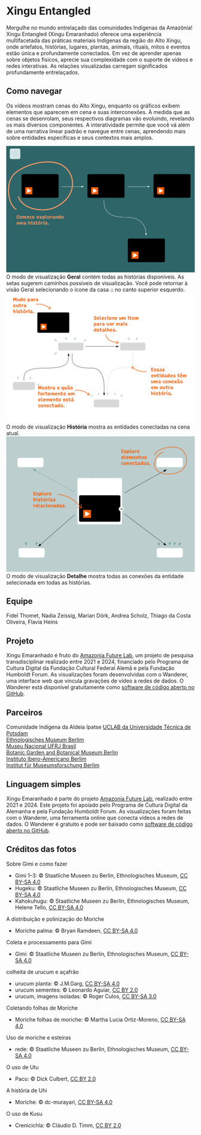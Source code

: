 # Xingu Entangled

Mergulhe no mundo entrelaçado das comunidades Indígenas da Amazônia! Xingu Entangled (Xingu Emaranhado) oferece uma experiência multifacetada das práticas materiais Indígenas da região do Alto Xingu, onde artefatos, histórias, lugares, plantas, animais, rituais, mitos e eventos estão única e profundamente conectados. Em vez de aprender apenas sobre objetos físicos, aprecie sua complexidade com o suporte de vídeos e redes interativas. As relações visualizadas carregam significados profundamente entrelaçados.  

## Como navegar 
Os vídeos mostram cenas do Alto Xingu, enquanto os gráficos exibem elementos que aparecem em cena e suas interconexões. À medida que as cenas se desenrolam, seus respectivos diagramas vão evoluindo, revelando os mais diversos componentes. A interatividade permite que você vá além de uma narrativa linear padrão e navegue entre cenas, aprendendo mais sobre entidades específicas e seus contextos mais amplos.  

![Geral](overview_PT.png)  
O modo de visualização **Geral** contém todas as histórias disponíveis. As setas sugerem caminhos possíveis de visualização. Você pode retornar à visão Geral selecionando o ícone da casa ⌂ no canto superior esquerdo.  
![modo Historia](storyview_PT.png)  
O modo de visualização **História** mostra as entidades conectadas na cena atual.    
![modo Detalhe](detailview_PT.png)  
O modo de visualização **Detalhe** mostra todas as conexões da entidade selecionada em todas as histórias.   

## Equipe  
Fidel Thomet, Nadia Zeissig, Marian Dörk, Andrea Scholz, Thiago da Costa Oliveira, Flavia Heins  

## Projeto  
Xingu Emaranhado é fruto do [Amazonia Future Lab](https://amazoniafuturelab.fh-potsdam.de), um projeto de pesquisa transdisciplinar realizado entre 2021 e 2024, financiado pelo Programa de Cultura Digital da Fundação Cultural Federal Alemã e pela Fundação Humboldt Forum. As visualizações foram desenvolvidas com o Wanderer, uma interface web que vincula gravações de vídeo a redes de dados. O Wanderer está disponível gratuitamente como [software de código aberto no GitHub](https://github.com/uclab-potsdam/wanderer).


## Parceiros  
Comunidade Indígena da Aldeia Ipatse
[UCLAB da Universidade Técnica de Potsdam](https://uclab.fh-potsdam.de/)   
[Ethnologisches Museum Berlim](https://www.smb.museum/en/museums-institutions/ethnologisches-museum/home/)  
[Museu Nacional UFRJ Brasil](https://www.museunacional.ufrj.br/)  
[Botanic Garden and Botanical Museum Berlin](https://www.bo.berlin/en)  
[Instituto Ibero-Americano Berlim](https://www.iai.spk-berlin.de/en/home.html)  
[Institut für Museumsforschung Berlim](https://www.smb.museum/museen-einrichtungen/institut-fuer-museumsforschung/home/)  

## Linguagem simples
Xingu Emaranhado é parte do projeto [Amazonia Future Lab](https://amazoniafuturelab.fh-potsdam.de), realizado entre 2021 e 2024. Este projeto foi apoiado pelo Programa de Cultura Digital da Alemanha e pela Fundação Humboldt Forum. As visualizações foram feitas com o Wanderer, uma ferramenta online que conecta vídeos a redes de dados. O Wanderer é gratuito e pode ser baixado como [software de código aberto no GitHub](https://github.com/uclab-potsdam/wanderer).

## Créditos das fotos 
Sobre Gimi e como fazer  
- Gimi 1–3: © Staatliche Museen zu Berlin, Ethnologisches Museum, [CC BY-SA 4.0](https://creativecommons.org/licenses/by-nc/4.0/)
- Hugeku: © Staatliche Museen zu Berlin, Ethnologisches Museum, [CC BY-SA 4.0](https://creativecommons.org/licenses/by-nc/4.0/)
- Kahokuhugu: © Staatliche Museen zu Berlin, Ethnologisches Museum, Helene Tello, [CC BY-SA 4.0](https://creativecommons.org/licenses/by-nc/4.0/)   

A distribuição e polinização do Moriche  
- Moriche palma: © Bryan Ramdeen, [CC BY-SA 4.0](https://creativecommons.org/licenses/by-nc/4.0/)  

Coleta e processamento para Gimi  
- Gimi: © Staatliche Museen zu Berlin, Ethnologisches Museum, [CC BY-SA 4.0](https://creativecommons.org/licenses/by-nc/4.0/)  

colheita de urucum e açafrão  
- urucum planta: © J.M.Garg, [CC BY-SA 4.0](https://creativecommons.org/licenses/by-nc/4.0/)  
- urucum sementes: © Leonardo Aguiar, [CC BY 2.0](https://creativecommons.org/licenses/by/2.0/)  
- urucum, imagens isoladas: © Roger Culos, [CC BY-SA 3.0](https://creativecommons.org/licenses/by-sa/3.0/deed.en)  

Coletando folhas de Moriche  
- Moriche folhas de moriche: © Martha Lucia Ortiz-Moreno, [CC BY-SA 4.0](https://creativecommons.org/licenses/by-nc/4.0/)  

Uso de moriche e esteiras
- rede: © Staatliche Museen zu Berlin, Ethnologisches Museum, [CC BY-SA 4.0](https://creativecommons.org/licenses/by-nc/4.0/)  

O uso de Utu  
- Pacu: © Dick Culbert, [CC BY 2.0](https://creativecommons.org/licenses/by/2.0/)  

A história de Uhi  
- Moriche: © dc-murayari, [CC BY-SA 4.0](https://creativecommons.org/licenses/by-nc/4.0/)  

O uso de Kusu  
- Crenicichla: © Cláudio D. Timm, [CC BY 2.0](https://creativecommons.org/licenses/by/2.0/)  
